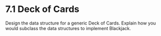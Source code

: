 # 7.1 Deck of Cards

Design the data structure for a generic Deck of Cards.
Explain how you would subclass the data structures to implement Blackjack.

